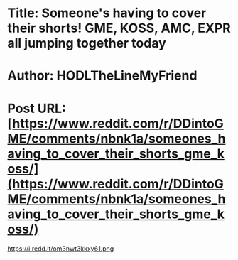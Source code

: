 # Title: Someone's having to cover their shorts! GME, KOSS, AMC, EXPR all jumping together today
# Author: HODLTheLineMyFriend
# Post URL: [https://www.reddit.com/r/DDintoGME/comments/nbnk1a/someones_having_to_cover_their_shorts_gme_koss/](https://www.reddit.com/r/DDintoGME/comments/nbnk1a/someones_having_to_cover_their_shorts_gme_koss/)


https://i.redd.it/om3nwt3kkxy61.png